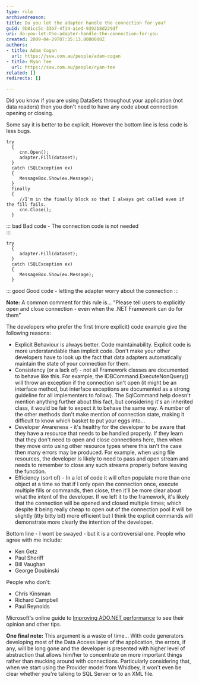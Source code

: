 ```yaml
---
type: rule
archivedreason: 
title: Do you let the adapter handle the connection for you?
guid: 9b01cc5c-33b7-4f14-a1ed-9392b8d229df
uri: do-you-let-the-adapter-handle-the-connection-for-you
created: 2009-04-29T07:35:13.0000000Z
authors:
- title: Adam Cogan
  url: https://ssw.com.au/people/adam-cogan
- title: Ryan Tee
  url: https://ssw.com.au/people/ryan-tee
related: []
redirects: []

---
```


Did you know if you are using DataSets throughout your application (not data readers) then you don't need to have any code about connection opening or closing.

Some say it is better to be explicit. However the bottom line is less code is less bugs.

<!--endintro-->


``` dotnet
try
  {
     cnn.Open();
     adapter.Fill(dataset);
  }
  catch (SQLException ex)
  {
     MessageBox.Show(ex.Message);
  }
  finally
  {
     //I'm in the finally block so that I always get called even if the fill fails.
     cnn.Close();
  }
```
::: bad
Bad code - The connection code is not needed            
:::

```
try
  {
     adapter.Fill(dataset);
  }
  catch (SQLException ex)
  {
     MessageBox.Show(ex.Message);
  }
```
::: good
Good code - letting the adapter worry about the connection
:::

**Note:** A common comment for this rule is... "Please tell users to explicitly open and close connection - even when the .NET Framework can do for them" 

The developers who prefer the first (more explicit) code example give the following reasons:

* Explicit Behaviour is always better. Code maintainability. Explicit code is more understandable than implicit code. Don't make your other developers have to look up the fact that data adapters automatically maintain the state of your connection for them.
* Consistency (or a lack of) - not all Framework classes are documented to behave like this. For example, the IDBCommand.ExecuteNonQuery() will throw an exception if the connection isn't open (it might be an interface method, but interface exceptions are documented as a strong guideline for all implementers to follow). The SqlCommand help doesn't mention anything further about this fact, but considering it's an inherited class, it would be fair to expect it to behave the same way. A number of the other methods don't make mention of connection state, making it difficult to know which basket to put your eggs into...
* Developer Awareness - it's healthy for the developer to be aware that they have a resource that needs to be handled properly. If they learn that they don't need to open and close connections here, then when they move onto using other resource types where this isn't the case then many errors may be produced. For example, when using file resources, the developer is likely to need to pass and open stream and needs to remember to close any such streams properly before leaving the function.
* Efficiency (sort of) - In a lot of code it will often populate more than one object at a time so that if I only open the connection once, execute multiple fills or commands, then close, then it'll be more clear about what the intent of the developer. If we left it to the framework, it's likely that the connection will be opened and closed multiple times; which despite it being really cheap to open out of the connection pool it will be slightly (itty bitty bit) more efficient but I think the explicit commands will demonstrate more clearly the intention of the developer.

Bottom line - I wont be swayed - but it is a controversial one. People who agree with me include:

* Ken Getz
* Paul Sheriff
* Bill Vaughan
* George Doubinski

People who don't:

* Chris Kinsman
* Richard Campbell
* Paul Reynolds

Microsoft's online guide to [Improving ADO.NET performance](http&#58;//www.ssw.com.au/ssw/Redirect/MSDN_ADO.htm) to see their opinion and other tips.

**One final note:** This argument is a waste of time... With code generators developing most of the Data Access layer of the application, the errors, if any, will be long gone and the developer is presented with higher level of abstraction that allows him/her to concentrate on more important things rather than mucking around with connections. Particularly considering that, when we start using the Provider model from Whidbey, it won't even be clear whether you're talking to SQL Server or to an XML file.
